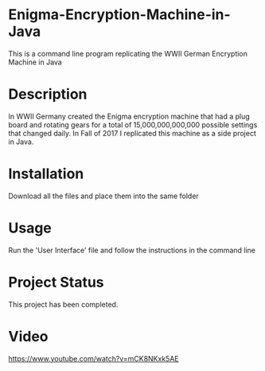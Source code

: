 # Enigma-Encryption-Machine-in-Java
This is a command line program replicating the WWII German Encryption Machine in Java
# Description
In WWII Germany created the Enigma encryption machine that had a plug board and rotating gears for a total of 15,000,000,000,000 possible settings that changed daily. In Fall of 2017 I replicated this machine as a side project in Java. 
# Installation
Download all the files and place them into the same folder
# Usage
Run the 'User Interface' file and follow the instructions in the command line
# Project Status
This project has been completed.
# Video
https://www.youtube.com/watch?v=mCK8NKxk5AE
